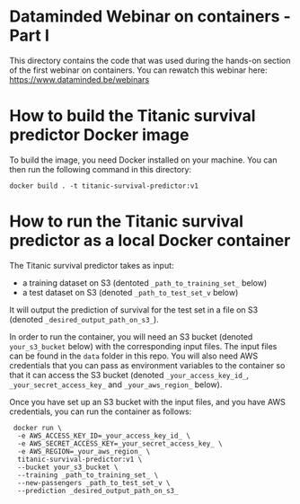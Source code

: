 # Dataminded Webinar on containers - Part I

This directory contains the code that was used during the hands-on section of the first webinar on containers.
You can rewatch this webinar here:
https://www.dataminded.be/webinars

# How to build the Titanic survival predictor Docker image
To build the image, you need Docker installed on your machine.
You can then run the following command in this directory:
```
docker build . -t titanic-survival-predictor:v1
```

# How to run the Titanic survival predictor as a local Docker container

The Titanic survival predictor takes as input:
- a training dataset on S3 (dentoted `_path_to_training_set_` below)
- a test dataset on S3 (denoted `_path_to_test_set_v` below)

It will output the prediction of survival for the test set in a file on S3 (denoted `_desired_output_path_on_s3_`).

In order to run the container, you will need an S3 bucket (denoted `your_s3_bucket` below) with the corresponding input files.
The input files can be found in the `data` folder in this repo.
You will also need AWS credentials that you can pass as environment variables to the container so that it can access the S3 bucket (denoted `_your_access_key_id_`, `_your_secret_access_key_` and `_your_aws_region_` below).

Once you have set up an S3 bucket with the input files, and you have AWS credentials, you can run the container as follows:
```
 docker run \                                                                                  
  -e AWS_ACCESS_KEY_ID=_your_access_key_id_ \
  -e AWS_SECRET_ACCESS_KEY=_your_secret_access_key_ \
  -e AWS_REGION=_your_aws_region_ \
  titanic-survival-predictor:v1 \
  --bucket your_s3_bucket \
  --training _path_to_training_set_ \
  --new-passengers _path_to_test_set_v \
  --prediction _desired_output_path_on_s3_
```